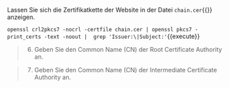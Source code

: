 Lassen Sie sich die Zertifikatkette der Website in der Datei `chain.cer`{{}} anzeigen.

`openssl crl2pkcs7 -nocrl -certfile chain.cer | openssl pkcs7 -print_certs -text -noout |  grep 'Issuer:\|Subject:'`{{execute}}

>6) Geben Sie den Common Name (CN) der Root Certificate Authority an.

>7) Geben Sie den Common Name (CN) der Intermediate Certificate Authority an.